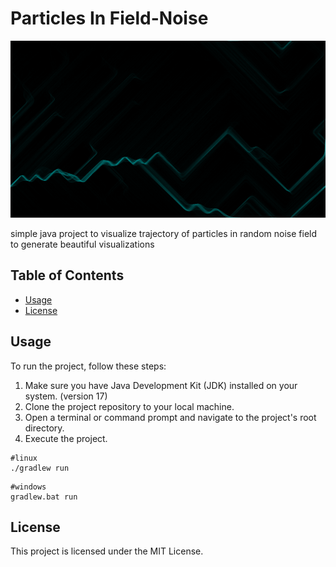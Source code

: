 # Particles In Field-Noise

![example](media/1689685908822.png)

simple java project to visualize trajectory of particles in random noise field to generate beautiful visualizations

## Table of Contents

- [Usage](#usage)
- [License](#license)

## Usage

To run the project, follow these steps:

1. Make sure you have Java Development Kit (JDK) installed on your system. (version 17)
2. Clone the project repository to your local machine.
3. Open a terminal or command prompt and navigate to the project's root directory.
4. Execute the project.

```shell
#linux
./gradlew run
```
```shell
#windows
gradlew.bat run
```

## License

This project is licensed under the MIT License.
